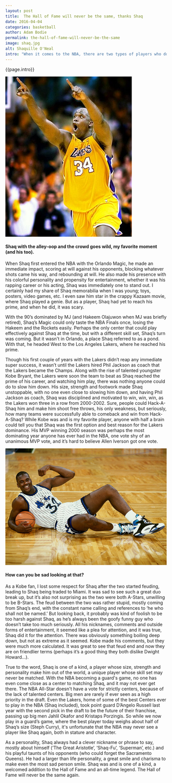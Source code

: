 ```yaml
---
layout: post
title:  The Hall of Fame will never be the same, thanks Shaq
date: 2016-04-04
categories: basketball
author: Adam Bodie
permalink: the-hall-of-fame-will-never-be-the-same
image: shaq.jpg
alt: Shaquille O'Neal
intro: "When it comes to the NBA, there are two types of players who dominate; players with amazing skills and smarts, and players with an unmatched physical advantage, players I like to call ‘a physical freak of nature.’ While players like Michael Jordan and Kobe Bryant will come and go, the physical freaks are rarer, and though not all players in the category are elite, the ones who do are able to use their advantageous attributes effectively and skillfully. Today, it comes as no surprise that Shaquille O’Neal, a man who needs no introduction, was selected to join the Basketball Hall of Fame. There was never a player like Shaq when he was playing, and with the changing of the style of play in professional basketball, there will probably never be a player as dominant and larger-than-life as Shaq, both physically and verbally."
---
```


<div class="article">
<p>{{page.intro}}</p>

<div class="blog-pic">
		<img src="img/shaq.jpg" data-toggle="tooltip" title="Shaq with the alley-oop and the crowd goes wild, my favorite moment (and his too)." class="image block img-responsive">
	<h4>Shaq with the alley-oop and the crowd goes wild, my favorite moment (and his too).</h4>
</div>

<p>When Shaq first entered the NBA with the Orlando Magic, he made an immediate impact, scoring at will against his opponents, blocking whatever shots came his way, and rebounding at will.  He also made his presence with his colorful personality and propensity for entertainment,  whether it was his rapping career or his acting, Shaq was immediately one to stand out.  I certainly had my share of Shaq memorabilia when I was young; toys, posters, video games, etc.  I even saw him star in the crappy Kazaam movie, where Shaq played a genie.  But as a player, Shaq had yet to reach his prime, and when he did, it was scary.</p>

<p>With the 90’s dominated by MJ (and Hakeem Olajuwon when MJ was briefly retired), Shaq’s Magic could only taste the NBA Finals once, losing the Hakeem and the Rockets easily.  Perhaps the only center that could play effectively against Shaq at the time, but with a different skill set, Shaq’s turn was coming.  But it wasn't in Orlando, a place Shaq referred to as a pond.  With that, he headed West to the Los Angeles Lakers, where he reached his prime.</p>

<p>Though his first couple of years with the Lakers didn’t reap any immediate super success, it wasn’t until the Lakers hired Phil Jackson as coach that the Lakers became the Champs.  Along with the rise of talented youngster Kobe Bryant, the Lakers were soon the team to beat as Shaq reached the prime of his career, and watching him play, there was nothing anyone could do to slow him down.  His size, strength and footwork made Shaq unstoppable, with no one even close to slowing him down, and having Phil Jackson as coach, Shaq was disciplined and motivated to win, win, win, as the Lakers won three in a row from 2000-2002.  Sure, people could Hack-A-Shaq him and make him shoot free throws, his only weakness, but seriously, how many teams were successfully able to comeback and win from Hack-A-Shaq?  While Kobe was and is my favorite player, anyone with half a brain could tell you that Shaq was the first option and best reason for the Lakers dominance.  His MVP winning 2000 season was perhaps the most dominating year anyone has ever had in the NBA, one vote shy of an unanimous MVP vote, and it’s hard to believe Allen Iverson got one vote.</p>

<div class="blog-pic">
	<img src="img/shaq2.jpg" data-toggle="tooltip" title="How can you be sad looking at that?" class="image block img-responsive">
	<h4>How can you be sad looking at that?</h4>
</div>



<p>As a Kobe fan, I lost some respect for Shaq after the two started feuding, leading to Shaq being traded to Miami.  It was sad to see such a great duo break up, but it’s also not surprising as the two were both A-Stars, unwilling to be B-Stars.  The feud between the two was rather stupid, mostly coming from Shaq’s end, with the constant name calling and references to ‘he who shall not be named.’  But looking back, it probably was kind of foolish to be too harsh against Shaq, as he’s always been the goofy funny guy who doesn’t take too much seriously.  All his nicknames, comments and outside forms of entertainment, it seemed like a plea for attention, and it was true, Shaq did it for the attention.  There was obviously something boiling deep down, but not as extreme as it seemed.  Kobe made his comments, but they were much more calculated.  It was great to see that feud end and now they are on friendlier terms (perhaps it’s a good thing they both dislike Dwight Howard…).</p>

<p>True to the word, Shaq is one of a kind, a player whose size, strength and personality make him out of the world, a unique player whose skill set may never be matched.  With the NBA becoming a guard's game, no one has even come close as a center to matching Shaq, and it may not ever get there.  The NBA All-Star doesn't have a vote for strictly centers, because of the lack of talented centers.  Big men are rarely if ever seen as a high priority in the draft.  Even the Lakers, home of some of the best Centers ever to play in the NBA (Shaq included), took point guard D’Angelo Russell last year with the second pick in the draft to be the future of their franchise, passing up big men Jahlil Okafor and Kristaps Porzingis.  So while we now play in a guard’s game, where the best player today weighs about half of Shaq’s size (Steph Curry), it's unfortunate that the NBA may never see a player like Shaq again, both in stature and character.</p>

<p>As a personality, Shaq always had a clever nickname or phrase to say, mostly about himself (‘The Great Aristotle’, ‘Shaq-Fu’, ‘Superman’, etc.) and his playful taunts of his opponents (who could forget the Sacramento Queens).  He had a larger than life personality, a great smile and charisma to make even the most sad person smile.  Shaq was and is one of a kind, a welcomed addition to the Hall of Fame and an all-time legend.  The Hall of Fame will never be the same again.</p>
</div>